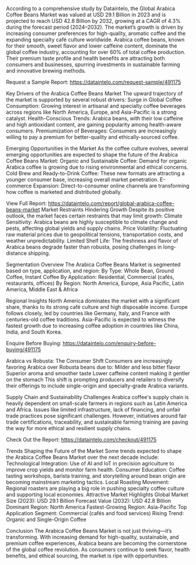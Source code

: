 According to a comprehensive study by Dataintelo, the Global Arabica Coffee Beans Market was valued at USD 29.1 Billion in 2023 and is projected to reach USD 42.8 Billion by 2032, growing at a CAGR of 4.3% during the forecast period (2024–2032). The market’s growth is driven by increasing consumer preferences for high-quality, aromatic coffee and the expanding specialty café culture worldwide.
Arabica coffee beans, known for their smooth, sweet flavor and lower caffeine content, dominate the global coffee industry, accounting for over 60% of total coffee production. Their premium taste profile and health benefits are attracting both consumers and businesses, spurring investments in sustainable farming and innovative brewing methods.

Request a Sample Report: https://dataintelo.com/request-sample/491175

Key Drivers of the Arabica Coffee Beans Market
The upward trajectory of the market is supported by several robust drivers:
Surge in Global Coffee Consumption: Growing interest in artisanal and specialty coffee beverages across regions like North America, Europe, and Asia-Pacific is a strong catalyst.
Health-Conscious Trends: Arabica beans, with their low caffeine and high antioxidant content, are gaining popularity among health-aware consumers.
Premiumization of Beverages: Consumers are increasingly willing to pay a premium for better-quality and ethically-sourced coffee.

Emerging Opportunities in the Market
As the coffee culture evolves, several emerging opportunities are expected to shape the future of the Arabica Coffee Beans Market:
Organic and Sustainable Coffee: Demand for organic Arabica coffee is growing due to rising environmental and ethical concerns.
Cold Brew and Ready-to-Drink Coffee: These new formats are attracting a younger consumer base, increasing overall market penetration.
E-commerce Expansion: Direct-to-consumer online channels are transforming how coffee is marketed and distributed globally.

View Full Report: https://dataintelo.com/report/global-arabica-coffee-beans-market
Market Restraints Hindering Growth
Despite its positive outlook, the market faces certain restraints that may limit growth:
Climate Sensitivity: Arabica beans are highly susceptible to climate change and pests, affecting global yields and supply chains.
Price Volatility: Fluctuating raw material prices due to geopolitical tensions, transportation costs, and weather unpredictability.
Limited Shelf Life: The freshness and flavor of Arabica beans degrade faster than robusta, posing challenges in long-distance shipping.

Segmentation Overview
The Arabica Coffee Beans Market is segmented based on type, application, and region:
By Type: Whole Bean, Ground Coffee, Instant Coffee
By Application: Residential, Commercial (cafés, restaurants, offices)
By Region: North America, Europe, Asia Pacific, Latin America, Middle East & Africa

Regional Insights
North America dominates the market with a significant share, thanks to its strong café culture and high disposable income.
Europe follows closely, led by countries like Germany, Italy, and France with centuries-old coffee traditions.
Asia-Pacific is expected to witness the fastest growth due to increasing coffee adoption in countries like China, India, and South Korea.

Enquire Before Buying: https://dataintelo.com/enquiry-before-buying/491175

Arabica vs Robusta: The Consumer Shift
Consumers are increasingly favoring Arabica over Robusta beans due to:
Milder and less bitter flavor
Superior aroma and smoother taste
Lower caffeine content making it gentler on the stomach
This shift is prompting producers and retailers to diversify their offerings to include single-origin and specialty-grade Arabica variants.

Supply Chain and Sustainability Challenges
Arabica coffee's supply chain is heavily dependent on small-scale farmers in regions such as Latin America and Africa. Issues like limited infrastructure, lack of financing, and unfair trade practices pose significant challenges.
However, initiatives around fair trade certifications, traceability, and sustainable farming training are paving the way for more ethical and resilient supply chains.

Check Out the Report: https://dataintelo.com/checkout/491175

Trends Shaping the Future of the Market
Some trends expected to shape the Arabica Coffee Beans Market over the next decade include:
Technological Integration: Use of AI and IoT in precision agriculture to improve crop yields and monitor farm health.
Consumer Education: Coffee tasting workshops, barista training, and storytelling around bean origin are becoming mainstream marketing tactics.
Local Roasting Movement: Regional roasters are playing a big role in pushing specialty coffee culture and supporting local economies.
Attractive Market Highlights
Global Market Size (2023): USD 29.1 Billion
Forecast Value (2032): USD 42.8 Billion
Dominant Region: North America
Fastest-Growing Region: Asia-Pacific
Top Application Segment: Commercial (cafés and food services)
Rising Trend: Organic and Single-Origin Coffee

Conclusion
The Arabica Coffee Beans Market is not just thriving—it’s transforming. With increasing demand for high-quality, sustainable, and premium coffee experiences, Arabica beans are becoming the cornerstone of the global coffee revolution. As consumers continue to seek flavor, health benefits, and ethical sourcing, the market is ripe with opportunities.

